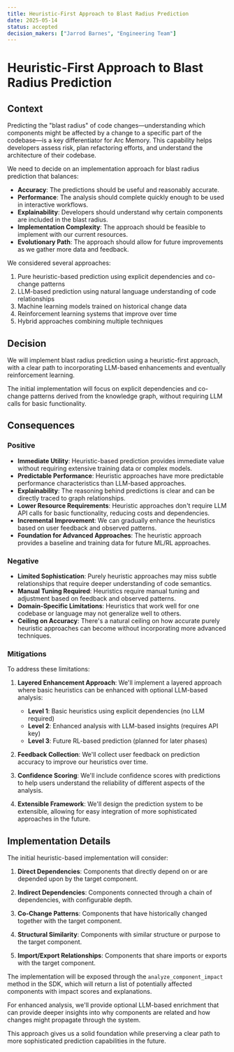 ```yaml
---
title: Heuristic-First Approach to Blast Radius Prediction
date: 2025-05-14
status: accepted
decision_makers: ["Jarrod Barnes", "Engineering Team"]
---
```


# Heuristic-First Approach to Blast Radius Prediction

## Context

Predicting the "blast radius" of code changes—understanding which components might be affected by a change to a specific part of the codebase—is a key differentiator for Arc Memory. This capability helps developers assess risk, plan refactoring efforts, and understand the architecture of their codebase.

We need to decide on an implementation approach for blast radius prediction that balances:

- **Accuracy**: The predictions should be useful and reasonably accurate.
- **Performance**: The analysis should complete quickly enough to be used in interactive workflows.
- **Explainability**: Developers should understand why certain components are included in the blast radius.
- **Implementation Complexity**: The approach should be feasible to implement with our current resources.
- **Evolutionary Path**: The approach should allow for future improvements as we gather more data and feedback.

We considered several approaches:
1. Pure heuristic-based prediction using explicit dependencies and co-change patterns
2. LLM-based prediction using natural language understanding of code relationships
3. Machine learning models trained on historical change data
4. Reinforcement learning systems that improve over time
5. Hybrid approaches combining multiple techniques

## Decision

We will implement blast radius prediction using a heuristic-first approach, with a clear path to incorporating LLM-based enhancements and eventually reinforcement learning.

The initial implementation will focus on explicit dependencies and co-change patterns derived from the knowledge graph, without requiring LLM calls for basic functionality.

## Consequences

### Positive

- **Immediate Utility**: Heuristic-based prediction provides immediate value without requiring extensive training data or complex models.
- **Predictable Performance**: Heuristic approaches have more predictable performance characteristics than LLM-based approaches.
- **Explainability**: The reasoning behind predictions is clear and can be directly traced to graph relationships.
- **Lower Resource Requirements**: Heuristic approaches don't require LLM API calls for basic functionality, reducing costs and dependencies.
- **Incremental Improvement**: We can gradually enhance the heuristics based on user feedback and observed patterns.
- **Foundation for Advanced Approaches**: The heuristic approach provides a baseline and training data for future ML/RL approaches.

### Negative

- **Limited Sophistication**: Purely heuristic approaches may miss subtle relationships that require deeper understanding of code semantics.
- **Manual Tuning Required**: Heuristics require manual tuning and adjustment based on feedback and observed patterns.
- **Domain-Specific Limitations**: Heuristics that work well for one codebase or language may not generalize well to others.
- **Ceiling on Accuracy**: There's a natural ceiling on how accurate purely heuristic approaches can become without incorporating more advanced techniques.

### Mitigations

To address these limitations:

1. **Layered Enhancement Approach**: We'll implement a layered approach where basic heuristics can be enhanced with optional LLM-based analysis:
   - **Level 1**: Basic heuristics using explicit dependencies (no LLM required)
   - **Level 2**: Enhanced analysis with LLM-based insights (requires API key)
   - **Level 3**: Future RL-based prediction (planned for later phases)

2. **Feedback Collection**: We'll collect user feedback on prediction accuracy to improve our heuristics over time.

3. **Confidence Scoring**: We'll include confidence scores with predictions to help users understand the reliability of different aspects of the analysis.

4. **Extensible Framework**: We'll design the prediction system to be extensible, allowing for easy integration of more sophisticated approaches in the future.

## Implementation Details

The initial heuristic-based implementation will consider:

1. **Direct Dependencies**: Components that directly depend on or are depended upon by the target component.

2. **Indirect Dependencies**: Components connected through a chain of dependencies, with configurable depth.

3. **Co-Change Patterns**: Components that have historically changed together with the target component.

4. **Structural Similarity**: Components with similar structure or purpose to the target component.

5. **Import/Export Relationships**: Components that share imports or exports with the target component.

The implementation will be exposed through the `analyze_component_impact` method in the SDK, which will return a list of potentially affected components with impact scores and explanations.

For enhanced analysis, we'll provide optional LLM-based enrichment that can provide deeper insights into why components are related and how changes might propagate through the system.

This approach gives us a solid foundation while preserving a clear path to more sophisticated prediction capabilities in the future.
